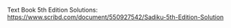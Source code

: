 Text Book 5th Edition Solutions: https://www.scribd.com/document/550927542/Sadiku-5th-Edition-Solution
